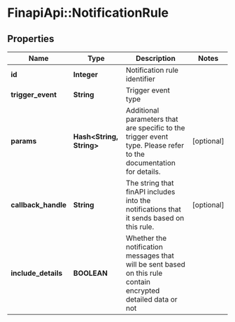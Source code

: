 # FinapiApi::NotificationRule

## Properties
Name | Type | Description | Notes
------------ | ------------- | ------------- | -------------
**id** | **Integer** | Notification rule identifier | 
**trigger_event** | **String** | Trigger event type | 
**params** | **Hash&lt;String, String&gt;** | Additional parameters that are specific to the trigger event type. Please refer to the documentation for details. | [optional] 
**callback_handle** | **String** | The string that finAPI includes into the notifications that it sends based on this rule. | [optional] 
**include_details** | **BOOLEAN** | Whether the notification messages that will be sent based on this rule contain encrypted detailed data or not | 


